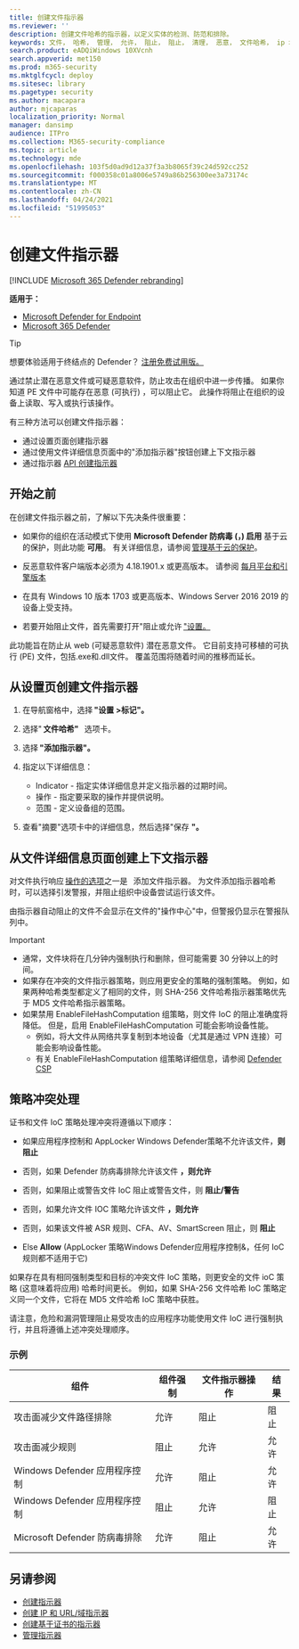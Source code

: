 ```yaml
---
title: 创建文件指示器
ms.reviewer: ''
description: 创建文件哈希的指示器，以定义实体的检测、防范和排除。
keywords: 文件， 哈希， 管理， 允许， 阻止， 阻止， 清理， 恶意， 文件哈希， ip 地址， url， 域
search.product: eADQiWindows 10XVcnh
search.appverid: met150
ms.prod: m365-security
ms.mktglfcycl: deploy
ms.sitesec: library
ms.pagetype: security
ms.author: macapara
author: mjcaparas
localization_priority: Normal
manager: dansimp
audience: ITPro
ms.collection: M365-security-compliance
ms.topic: article
ms.technology: mde
ms.openlocfilehash: 103f5d0ad9d12a37f3a3b8065f39c24d592cc252
ms.sourcegitcommit: f000358c01a8006e5749a86b256300ee3a73174c
ms.translationtype: MT
ms.contentlocale: zh-CN
ms.lasthandoff: 04/24/2021
ms.locfileid: "51995053"
---
```

# <a name="create-indicators-for-files"></a>创建文件指示器

[!INCLUDE [Microsoft 365 Defender rebranding](../../includes/microsoft-defender.md)]

**适用于：**
- [Microsoft Defender for Endpoint](https://go.microsoft.com/fwlink/p/?linkid=2154037)
- [Microsoft 365 Defender](https://go.microsoft.com/fwlink/?linkid=2118804)

> [!TIP]
> 想要体验适用于终结点的 Defender？ [注册免费试用版。](https://www.microsoft.com/en-us/WindowsForBusiness/windows-atp?ocid=docs-wdatp-automationexclusionlist-abovefoldlink)

通过禁止潜在恶意文件或可疑恶意软件，防止攻击在组织中进一步传播。 如果你知道 PE 文件中可能存在恶意 (可执行) ，可以阻止它。 此操作将阻止在组织的设备上读取、写入或执行该操作。

有三种方法可以创建文件指示器：

- 通过设置页面创建指示器
- 通过使用文件详细信息页面中的"添加指示器"按钮创建上下文指示器
- 通过指示器 [API 创建指示器](ti-indicator.md)

## <a name="before-you-begin"></a>开始之前

在创建文件指示器之前，了解以下先决条件很重要：

- 如果你的组织在活动模式下使用 **Microsoft Defender 防病毒 (，) 启用** 基于云的保护，则此功能 **可用**。 有关详细信息，请参阅 [管理基于云的保护](/windows/security/threat-protection/microsoft-defender-antivirus/deploy-manage-report-microsoft-defender-antivirus)。

- 反恶意软件客户端版本必须为 4.18.1901.x 或更高版本。 请参阅 [每月平台和引擎版本](manage-updates-baselines-microsoft-defender-antivirus.md#monthly-platform-and-engine-versions)

- 在具有 Windows 10 版本 1703 或更高版本、Windows Server 2016 2019 的设备上受支持。

- 若要开始阻止文件，首先需要打开"阻止或允许 ["设置。](advanced-features.md)

此功能旨在防止从 web (可疑恶意软件) 潜在恶意文件。 它目前支持可移植的可执行 (PE) 文件，包括.exe和.dll文件。 覆盖范围将随着时间的推移而延长。

## <a name="create-an-indicator-for-files-from-the-settings-page"></a>从设置页创建文件指示器

1. 在导航窗格中，选择 **"设置 >标记"。**

2. 选择" **文件哈希"**   选项卡。

3. 选择 **"添加指示器"。**

4. 指定以下详细信息：
    - Indicator - 指定实体详细信息并定义指示器的过期时间。
    - 操作 - 指定要采取的操作并提供说明。
    - 范围 - 定义设备组的范围。

5. 查看"摘要"选项卡中的详细信息，然后选择"保存 **"。**

## <a name="create-a-contextual-indicator-from-the-file-details-page"></a>从文件详细信息页面创建上下文指示器

对文件执行响应 [操作的选项](respond-file-alerts.md)之一是   添加文件指示器。 为文件添加指示器哈希时，可以选择引发警报，并阻止组织中设备尝试运行该文件。

由指示器自动阻止的文件不会显示在文件的"操作中心"中，但警报仍显示在警报队列中。

>[!IMPORTANT]
>- 通常，文件块将在几分钟内强制执行和删除，但可能需要 30 分钟以上的时间。
>- 如果存在冲突的文件指示器策略，则应用更安全的策略的强制策略。 例如，如果两种哈希类型都定义了相同的文件，则 SHA-256 文件哈希指示器策略优先于 MD5 文件哈希指示器策略。
>- 如果禁用 EnableFileHashComputation 组策略，则文件 IoC 的阻止准确度将降低。 但是，启用 EnableFileHashComputation 可能会影响设备性能。
>    - 例如，将大文件从网络共享复制到本地设备（尤其是通过 VPN 连接）可能会影响设备性能。
>    - 有关 EnableFileHashComputation 组策略详细信息，请参阅 [Defender CSP](/windows/client-management/mdm/defender-csp)

## <a name="policy-conflict-handling"></a>策略冲突处理  

证书和文件 IoC 策略处理冲突将遵循以下顺序：

- 如果应用程序控制和 AppLocker Windows Defender策略不允许该文件，**则阻止**

- 否则，如果 Defender 防病毒排除允许该文件 **，则允许**

- 否则，如果阻止或警告文件 IoC 阻止或警告文件，则 **阻止/警告**

- 否则，如果允许文件 IOC 策略允许该文件 **，则允许**

- 否则，如果该文件被 ASR 规则、CFA、AV、SmartScreen 阻止，则 **阻止**  

- Else **Allow** (AppLocker 策略Windows Defender应用程序控制&，任何 IoC 规则都不适用于它) 

如果存在具有相同强制类型和目标的冲突文件 IoC 策略，则更安全的文件 ioC 策略 (这意味着将应用) 哈希时间更长。 例如，如果 SHA-256 文件哈希 IoC 策略定义同一个文件，它将在 MD5 文件哈希 IoC 策略中获胜。

请注意，危险和漏洞管理阻止易受攻击的应用程序功能使用文件 IoC 进行强制执行，并且将遵循上述冲突处理顺序。

### <a name="examples"></a>示例

|组件 |组件强制 |文件指示器操作 |结果
|--|--|--|--|
|攻击面减少文件路径排除 |允许 |阻止 |阻止
|攻击面减少规则 |阻止 |允许 |允许
|Windows Defender 应用程序控制 |允许 |阻止 |允许 |
|Windows Defender 应用程序控制 |阻止 |允许 |阻止
|Microsoft Defender 防病毒排除 |允许 |阻止 |允许

## <a name="see-also"></a>另请参阅

- [创建指示器](manage-indicators.md)
- [创建 IP 和 URL/域指示器](indicator-ip-domain.md)
- [创建基于证书的指示器](indicator-certificates.md)
- [管理指示器](indicator-manage.md)
